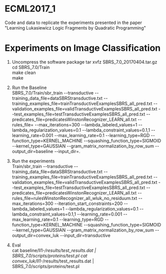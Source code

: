 # ECML2017_1
Code and data to replicate the experiments presented in the paper "Learning Lukasiewicz Logic Fragments by Quadratic Programming"

# Experiments on Image Classification
1) Uncompress the software package
   tar xvfz SBRS_7.0_20170404.tar.gz  
   cd SBRS_7.0/Train  
   make clean  
   make
   
 2) Run the Baseline  
    SBRS_7.0/Train/sbr_train --transductive --training_data_file=dataSBRStransductive.txt --training_examples_file=trainTransductiveExamplesSBRS_all_pred.txt --validation_examples_file=validTransductiveExamplesSBRS_all_pred.txt --test_examples_file=testTransductiveExamplesSBRS_all_pred.txt --predicates_file=predicatesWinstonRecognizer_LEARN_all.txt --rules_file= --max_iterations=300 --lambda_labeled_values=1 --lambda_regularization_values=0.1 --lambda_constraint_values=0.1,1 --learning_rate=0.001 --max_learning_rate=0.1 --learning_type=RGD --function_type=KERNEL_MACHINE --squashing_function_type=SIGMOID --kernel_type=GAUSSIAN --gram_matrix_normalization_by_row_sum --output_dir=baseline --input_dir=.
    
 3) Run the experiments  
    Train/sbr_train --transductive --training_data_file=dataSBRStransductive.txt --training_examples_file=trainTransductiveExamplesSBRS_all_pred.txt --validation_examples_file=validTransductiveExamplesSBRS_all_pred.txt --test_examples_file=testTransductiveExamplesSBRS_all_pred.txt --predicates_file=predicatesWinstonRecognizer_LEARN_all.txt --rules_file=rulesWinstonRecognizer_all_wluk_no_residuum.txt --max_iterations=300 --iteration_start_constraints=200 --lambda_labeled_values=1 --lambda_regularization_values=0.1 --lambda_constraint_values=0.1,1 --learning_rate=0.001 --max_learning_rate=0.1 --learning_type=RGD --function_type=KERNEL_MACHINE --squashing_function_type=SIGMOID --kernel_type=GAUSSIAN --gram_matrix_normalization_by_row_sum --output_dir=convex_luk --input_dir=transductive
    
 4) Eval  
    cat baseline/ll1-*/results/test_results.dat | SBRS_7.0/scripts/proteins/test.pl
    cat convex_luk/ll1-*/results/test_results.dat | SBRS_7.0/scripts/proteins/test.pl
